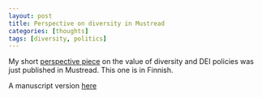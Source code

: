 ```yaml
---
layout: post
title: Perspective on diversity in Mustread
categories: [thoughts]
tags: [diversity, politics]
---
```

My short [perspective piece](https://www.mustread.fi/artikkelit/monimuotoisuuden-kohtalonhetket-trumpin-hallinto-ajaa-alas-dei-politiikkaa) on the value of diversity and DEI policies was just published in Mustread. This one is in Finnish.

A manuscript version [here](/assets/reijula_diversiteetti_2025-03-24.pdf)
<!--more-->